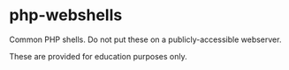 php-webshells
=============

Common PHP shells. Do not put these on a publicly-accessible webserver.

These are provided for education purposes only.
